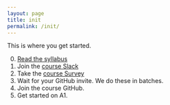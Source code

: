 ```yaml
---
layout: page
title: init
permalink: /init/
---
```


This is where you get started.

0. [Read the syllabus](/syl)
1. Join the [course Slack](https://join.slack.com/t/cs4241-17a/shared_invite/MjI3NjQ2NTcyMDY2LTE1MDI5MTc5NzQtYmI5MTU3OWRmZg)
2. Take the [course Survey]()
3. Wait for your GitHub invite. We do these in batches.
4. Join the course GitHub.
5. Get started on A1.

